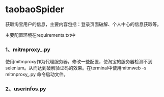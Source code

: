 # taobaoSpider
获取淘宝用户的信息，主要内容包括：登录页面破解、个人中心的信息获取等。

主要配置环境在requirements.txt中

### 1、mitmproxy_.py

使用mitmproxy作为代理服务器，修改一些配置，使淘宝的服务器检测不到selenium。从而达到破解验证码的效果。在terminal中使用mitmweb -s mitmproxy_.py 命令启动文件。

### 2、userinfos.py





